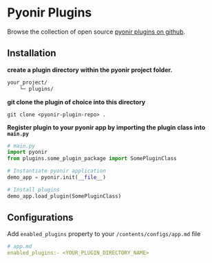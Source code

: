 # Pyonir Plugins

Browse the collection of open source [pyonir plugins on github](https://github.com/pyonir/pyonir-plugins).

## Installation

**create a plugin directory within the pyonir project folder.**
```markdown
your_project/
    └─ plugins/
```

**git clone the plugin of choice into this directory**

```git clone <pyonir-plugin-repo> .```

**Register plugin to your pyonir app by importing the plugin class into `main.py`**

```python
# main.py
import pyonir
from plugins.some_plugin_package import SomePluginClass

# Instantiate pyonir application
demo_app = pyonir.init(__file__)

# Install plugins
demo_app.load_plugin(SomePluginClass)
```

## Configurations
Add `enabled_plugins` property to your `/contents/configs/app.md` file

```yml
# app.md
enabled_plugins:- <YOUR_PLUGIN_DIRECTORY_NAME>
```